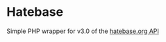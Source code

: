 Hatebase
===========

Simple PHP wrapper for v3.0 of the [hatebase.org API](http://www.hatebase.org/connect_api)
